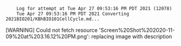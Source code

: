         Log for attempt at Tue Apr 27 09:53:16 PM PDT 2021 (12078)
        Tue Apr 27 09:53:16 PM PDT 2021 Converting 2021BIO201/KBhBIO101CellCycle.md...
[WARNING] Could not fetch resource 'Screen%20Shot%202020-11-09%20at%203.16.12%20PM.png': replacing image with description
